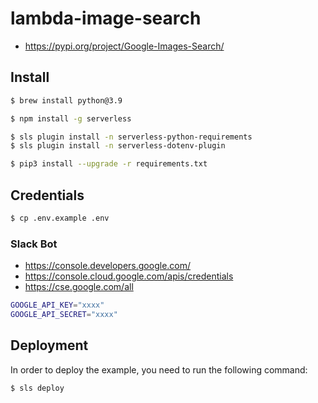 # lambda-image-search

* <https://pypi.org/project/Google-Images-Search/>

## Install

```bash
$ brew install python@3.9

$ npm install -g serverless

$ sls plugin install -n serverless-python-requirements
$ sls plugin install -n serverless-dotenv-plugin

$ pip3 install --upgrade -r requirements.txt
```

## Credentials

```bash
$ cp .env.example .env
```

### Slack Bot

* <https://console.developers.google.com/>
* <https://console.cloud.google.com/apis/credentials>
* <https://cse.google.com/all>

```bash
GOOGLE_API_KEY="xxxx"
GOOGLE_API_SECRET="xxxx"
```

## Deployment

In order to deploy the example, you need to run the following command:

```bash
$ sls deploy
```
